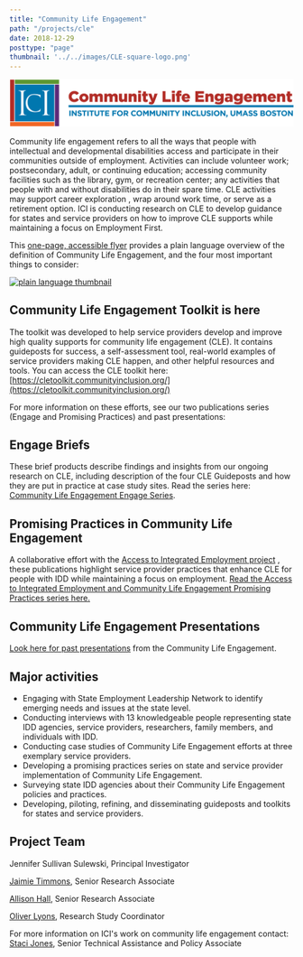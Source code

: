 ```yaml
---
title: "Community Life Engagement"
path: "/projects/cle"
date: 2018-12-29
posttype: "page"
thumbnail: '../../images/CLE-square-logo.png'
---
```


[![Go to the Community Life Engagement toolkit](../../images/cle.png)](https://cletoolkit.communityinclusion.org/)

Community life engagement refers to all the ways that people with intellectual and developmental disabilities access and participate in their communities outside of employment. Activities can include volunteer work; postsecondary, adult, or continuing education; accessing community facilities such as the library, gym, or recreation center; any activities that people with and without disabilities do in their spare time. CLE activities may support  career exploration  , wrap around work time, or serve as a retirement option. ICI is conducting research on CLE to develop guidance for states and service providers on how to improve CLE supports while maintaining a focus on Employment First.

This [one-page, accessible flyer](https://www.thinkwork.org//sites/default/files/files/CLE_flyer_2023_PL.pdf) provides a plain language overview of the definition of Community Life Engagement, and the four most important things to consider:

[![plain language thumbnail](../../CLE_flyer_2023_PL-thumb.png)](https://www.thinkwork.org//sites/default/files/files/CLE_flyer_2023_PL.pdf)

## Community Life Engagement Toolkit is here

The toolkit was developed to help service providers develop and improve high quality supports for community life engagement (CLE). It contains guideposts for success, a self-assessment tool, real-world examples of service providers making CLE happen, and other helpful resources and tools.  You can access the CLE toolkit here:  [https://cletoolkit.communityinclusion.org/](https://cletoolkit.communityinclusion.org/)

For more information on these efforts, see our two publications series (Engage and Promising Practices) and past presentations:

## Engage Briefs

These brief products describe findings and insights from our ongoing research on CLE, including description of the four CLE Guideposts and how they are put in practice at case study sites. Read the series here:  [Community Life Engagement Engage Series](http://www.thinkwork.org/cle/engage-brief-series).

## Promising Practices in Community Life Engagement

A collaborative effort with the  [Access to Integrated Employment project](http://www.thinkwork.org/aie)  , these publications highlight service provider practices that enhance CLE for people with IDD while maintaining a focus on employment.  [Read the Access to Integrated Employment and Community Life Engagement Promising Practices series here.](http://www.thinkwork.org/cle/promising-practices-community-life-engagement)

## Community Life Engagement Presentations

[Look here for past presentations](http://www.thinkwork.org/cle/presentations)  from the Community Life Engagement.

## Major activities

- Engaging with State Employment Leadership Network to identify emerging needs and issues at the state level.
- Conducting interviews with 13 knowledgeable people representing state IDD agencies, service providers, researchers, family members, and individuals with IDD.
- Conducting case studies of Community Life Engagement efforts at three exemplary service providers.
- Developing a promising practices series on state and service provider implementation of Community Life Engagement.
- Surveying state IDD agencies about their Community Life Engagement policies and practices.
- Developing, piloting, refining, and disseminating guideposts and toolkits for states and service providers.

## Project Team

Jennifer Sullivan Sulewski, Principal Investigator

[Jaimie Timmons](mailto:jaimie.timmons@umb.edu), Senior Research Associate

[Allison Hall](mailto:Allison.hall@umb.edu), Senior Research Associate

[Oliver Lyons](mailto:oliver.lyons@umb.edu), Research Study Coordinator

For more information on ICI's work on community life engagement contact:  
[Staci Jones](mailto:mailto:Staci.Jones@umb.edu), Senior Technical Assistance and Policy Associate